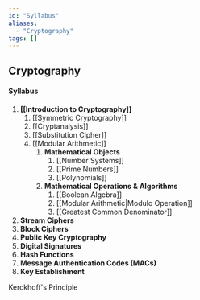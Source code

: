 ```yaml
---
id: "Syllabus"
aliases:
  - "Cryptography"
tags: []
---
```

## Cryptography

#### Syllabus
1. **[[Introduction to Cryptography]]**
    1. [[Symmetric Cryptography]]
    2. [[Cryptanalysis]]
    3. [[Substitution Cipher]]
    4. [[Modular Arithmetic]]
        1. **Mathematical Objects**
            1. [[Number Systems]]
            2. [[Prime Numbers]]
            3. [[Polynomials]]
        2. **Mathematical Operations & Algorithms**
            1. [[Boolean Algebra]]
            2. [[Modular Arithmetic|Modulo Operation]]
            3. [[Greatest Common Denominator]]
1. **Stream Ciphers**
2. **Block Ciphers**
3. **Public Key Cryptography**
4. **Digital Signatures**
5. **Hash Functions**
6. **Message Authentication Codes (MACs)**
7. **Key Establishment**


Kerckhoff's Principle
